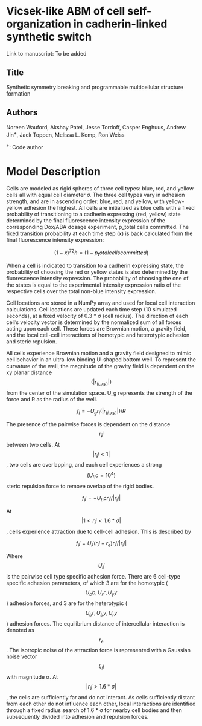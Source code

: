 # Vicsek-like ABM of cell self-organization in cadherin-linked synthetic switch

Link to manuscript: To be added

## Title
Synthetic symmetry breaking and programmable multicellular structure formation
## Authors
Noreen Wauford, Akshay Patel, Jesse Tordoff, Casper Enghuus, Andrew Jin<sup>+</sup>, Jack Toppen, Melissa L. Kemp, Ron Weiss

<sup>+</sup>: Code author

# Model Description
Cells are modeled as rigid spheres of three cell types: blue, red, and yellow cells all with equal cell diameter σ. The three cell types vary in adhesion strength, and are in ascending order: blue, red, and yellow, with yellow-yellow adhesion the highest. All cells are initialized as blue cells with a fixed probability of transitioning to a cadherin expressing (red, yellow) state determined by the final fluorescence intensity expression of the corresponding Dox/ABA dosage experiment, p_total cells committed. The fixed transition probability at each time step (x) is back calculated from the final fluorescence intensity expression:

$$(1-x)^72h=(1-p_total cells committed)$$

When a cell is indicated to transition to a cadherin expressing state, the probability of choosing the red or yellow states is also determined by the fluorescence intensity expression. The probability of choosing the one of the states is equal to the experimental intensity expression ratio of the respective cells over the total non-blue intensity expression. 

Cell locations are stored in a NumPy array and used for local cell interaction calculations. Cell locations are updated each time step (10 simulated seconds), at a fixed velocity of 0.3 * σ (cell radius). The direction of each cell’s velocity vector is determined by the normalized sum of all forces acting upon each cell. These forces are Brownian motion, a gravity field, and the local cell-cell interactions of homotypic and heterotypic adhesion and steric repulsion. 

All cells experience Brownian motion and a gravity field designed to mimic cell behavior in an ultra-low binding U-shaped bottom well. To represent the curvature of the well, the magnitude of the gravity field is dependent on the xy planar distance $$(|r_(i,xy)|)$$ from the center of the simulation space. U_g represents the strength of the force and R as the radius of the well.

$$f_i=-U_g r_i  (|r_(i,xy)|)/R$$

The presence of the pairwise forces is dependent on the distance $$r_ij$$ between two cells. At $$|r_ij<1|$$, two cells are overlapping, and each cell experiences a strong $$(U_hc=10^4)$$ steric repulsion force to remove overlap of the rigid bodies.

$$f_ij=-U_hc  r_ij/|r_ij|$$ 

At $$|1< r_ij<1.6*σ|$$, cells experience attraction due to cell-cell adhesion. This is described by

$$f_ij=U_ij (r_ij-r_e )  r_ij/|r_ij|$$

Where $$U_ij$$ is the pairwise cell type specific adhesion force. There are 6 cell-type specific adhesion parameters, of which 3 are for the homotypic ($$U_bb,U_rr,U_yy$$) adhesion forces, and 3 are for the heterotypic ($$U_br,U_by,U_ry$$) adhesion forces. The equilibrium distance of intercellular interaction is denoted as $$r_e$$. The isotropic noise of the attraction force is represented with a Gaussian noise vector $$ξ_ij$$ with magnitude α. At  $$|r_ij>1.6*σ|$$, the cells are sufficiently far and do not interact. As cells sufficiently distant from each other do not influence each other, local interactions are identified through a fixed radius search of 1.6 * σ for nearby cell bodies and then subsequently divided into adhesion and repulsion forces. 


